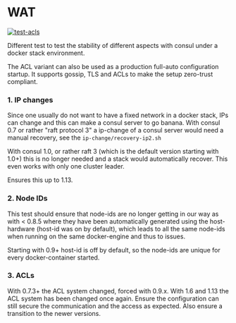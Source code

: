 # WAT

[![test-acls](https://github.com/EugenMayer/consul-docker-stability-tests/actions/workflows/build.yml/badge.svg)](https://github.com/EugenMayer/consul-docker-stability-tests/actions/workflows/build.yml)


Different test to test the stability of different aspects with consul under a docker stack environment.

The ACL variant can also be used as a production full-auto configuration startup. It supports gossip, TLS and ACLs to make the
setup zero-trust compliant.

### 1. IP changes

Since one usually do not want to have a fixed network in a docker stack, IPs can change and this can make a consul server to go banana.
With consul 0.7 or rather "raft protocol 3" a ip-change of a consul server would need a manual recovery, see the `ip-change/recovery-ip2.sh`

With consul 1.0, or rather raft 3 (which is the default version starting with 1.0+) this is no longer needed and a stack would automatically recover.
This even works with only one cluster leader.

Ensures this up to 1.13.

### 2. Node IDs

This test should ensure that node-ids are no longer getting in our way as with < 0.8.5 where they have been automatically
generated using the host-hardware (host-id was on by default), which leads to all the same node-ids when running on the same docker-engine and thus to issues.

Starting with 0.9+ host-id is off by default, so the node-ids are unique for every docker-container started.

### 3. ACLs

With 0.7.3+ the ACL system changed, forced with 0.9.x. With 1.6 and 1.13 the ACL system has been changed once again.
Ensure the configuration can still secure the communication and the access as expected. Also ensure a transition to the newer versions.
